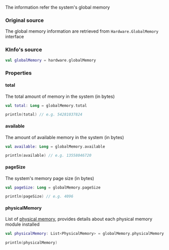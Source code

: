 The information refer the system's global memory

### Original source

The global memory information are retrieved from `Hardware.GlobalMemory` interface

### KInfo's source

```kotlin
val globalMemory = hardware.globalMemory
```

### Properties

#### total

The total amount of memory in the system (in bytes)

```kotlin
val total: Long = globalMemory.total

println(total) // e.g. 54281037824
```

#### available

The amount of available memory in the system (in bytes)

```kotlin
val available: Long = globalMemory.available

println(available) // e.g. 13558046720
```

#### pageSize

The system's memory page size (in bytes)

```kotlin
val pageSize: Long = globalMemory.pageSize

println(pageSize) // e.g. 4096
```

#### physicalMemory

List of [physical memory](physical_memory.md), provides details about each physical memory module installed

```kotlin
val physicalMemory: List<PhysicalMemory> = globalMemory.physicalMemory

println(physicalMemory)
```